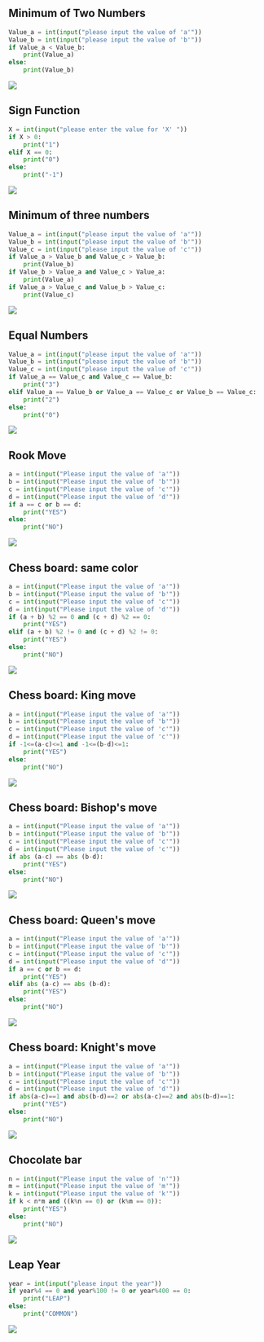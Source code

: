 ## Minimum of Two Numbers
```.py
Value_a = int(input("please input the value of 'a'"))
Value_b = int(input("please input the value of 'b'"))
if Value_a < Value_b:
    print(Value_a)
else:
    print(Value_b)
``` 
![](1.1_comp.png)   
## Sign Function
```.py
X = int(input("please enter the value for 'X' "))
if X > 0:
    print("1")
elif X == 0:
    print("0")
else: 
    print("-1")    
```
![](1.2_comp.png)     
## Minimum of three numbers
```.py
Value_a = int(input("please input the value of 'a'"))
Value_b = int(input("please input the value of 'b'"))
Value_c = int(input("please input the value of 'c'"))
if Value_a > Value_b and Value_c > Value_b:
    print(Value_b)
if Value_b > Value_a and Value_c > Value_a:
    print(Value_a)
if Value_a > Value_c and Value_b > Value_c:
    print(Value_c)
```    
![](1.3_comp.png)      
## Equal Numbers
```.py
Value_a = int(input("please input the value of 'a'"))
Value_b = int(input("please input the value of 'b'"))
Value_c = int(input("please input the value of 'c'"))
if Value_a == Value_c and Value_c == Value_b:
    print("3")
elif Value_a == Value_b or Value_a == Value_c or Value_b == Value_c:
    print("2")
else:
    print("0")
```  
![](1.4_comp.png)       
## Rook Move
```.py
a = int(input("Please input the value of 'a'"))
b = int(input("Please input the value of 'b'"))
c = int(input("Please input the value of 'c'"))
d = int(input("Please input the value of 'd'"))
if a == c or b == d:
    print("YES")
else:
    print("NO")
```
![](1.5_comp.png)     
## Chess board: same color
```.py
a = int(input("Please input the value of 'a'"))
b = int(input("Please input the value of 'b'"))
c = int(input("Please input the value of 'c'"))
d = int(input("Please input the value of 'd'"))
if (a + b) %2 == 0 and (c + d) %2 == 0:
    print("YES")
elif (a + b) %2 != 0 and (c + d) %2 != 0:
    print("YES")
else:
    print("NO")
```
![](1.6_comp.png)     
## Chess board: King move
```.py
a = int(input("Please input the value of 'a'"))
b = int(input("Please input the value of 'b'"))
c = int(input("Please input the value of 'c'"))
d = int(input("Please input the value of 'c'"))
if -1<=(a-c)<=1 and -1<=(b-d)<=1:
    print("YES")
else:
    print("NO")
```
![](1.7_comp.png)     
## Chess board: Bishop's move
```.py
a = int(input("Please input the value of 'a'"))
b = int(input("Please input the value of 'b'"))
c = int(input("Please input the value of 'c'"))
d = int(input("Please input the value of 'c'"))
if abs (a-c) == abs (b-d):
    print("YES")
else:
    print("NO")
```
![](1.8_comp.png)     
## Chess board: Queen's move
```.py
a = int(input("Please input the value of 'a'"))
b = int(input("Please input the value of 'b'"))
c = int(input("Please input the value of 'c'"))
d = int(input("Please input the value of 'd'"))
if a == c or b == d:
    print("YES")
elif abs (a-c) == abs (b-d):
    print("YES")
else:
    print("NO")
```
![](1.9_comp.png)     
## Chess board: Knight's move
```.py
a = int(input("Please input the value of 'a'"))
b = int(input("Please input the value of 'b'"))
c = int(input("Please input the value of 'c'"))
d = int(input("Please input the value of 'd'"))
if abs(a-c)==1 and abs(b-d)==2 or abs(a-c)==2 and abs(b-d)==1:
    print("YES")
else:
    print("NO")
```
![](1.10_comp.png)     
## Chocolate bar
```.py
n = int(input("Please input the value of 'n'"))
m = int(input("Please input the value of 'm'"))
k = int(input("Please input the value of 'k'"))
if k < n*m and ((k%n == 0) or (k%m == 0)):
    print("YES")
else:
    print("NO")
```
![](1.11_comp.png)     
## Leap Year
```.py
year = int(input("please input the year"))
if year%4 == 0 and year%100 != 0 or year%400 == 0:
    print("LEAP")
else:
    print("COMMON")
```
![](1.12_comp.png)     
